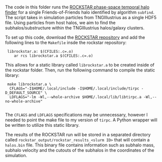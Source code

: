 The code in this folder runs the [ROCKSTAR phase-space temporal halo finder](https://iopscience.iop.org/article/10.1088/0004-637X/762/2/109) for a single Friends-of-Friends halo identified by algorithm `subfind`. The script takes in simulation particles from TNGIllustrius as a single HDF5 file. Using particles from host halos, we aim to find the subhalos/substructure within the TNGIllustrius halos/galaxy clusters. 

To set up this code, download the [ROCKSTAR repository](https://bitbucket.org/gfcstanford/rockstar/src/main/) and add the following lines to the `Makefile` insde the rockstar repository: 

<pre><code> librockstar.a: $(CFILES:.c=.o)
	ar rcs librockstar.a $(CFILES:.c=.o) </code></pre>

This allows for a static library called `librockstar.a` to be created inside of the rockstar folder. Then, run the following command to compile the static library: 

<pre><code> make librockstar.a \
  CFLAGS="-I$HOME/.local/include -I$HOME/.local/include/tirpc -D_DEFAULT_SOURCE" \
  LDFLAGS="-lm -Wl,--whole-archive $HOME/.local/lib/libtirpc.a -Wl,--no-whole-archive"
 </code></pre>

The `CFLAGS` and `LDFLAGS` specifications may be unnecessary, however I needed to point the make file to my version of `tirpc`. A Python wrapper will be written to utilize this static library.

The results of the ROCKSTAR run will be stored in a separated directory called `rockstar_output/rockstar_results_<slurm ID>` that will contain a `halos.bin` file. This binary file contains information such as subhalo mass, subhalo velocity and the cutouts of the subhalos in the coordinates of the simulation. 